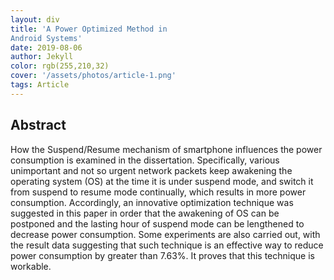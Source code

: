 ```yaml
---
layout: div
title: 'A Power Optimized Method in 
Android Systems'
date: 2019-08-06
author: Jekyll
color: rgb(255,210,32)
cover: '/assets/photos/article-1.png'
tags: Article
---
```


## Abstract

How the Suspend/Resume mechanism of smartphone influences the power consumption is examined in the dissertation. Specifically, various unimportant and not so urgent network packets keep awakening the operating system (OS) at the time it is under suspend mode, and switch it from suspend to resume mode
continually, which results in more power consumption. Accordingly, an innovative optimization technique was suggested in this paper in order that the awakening of OS can be postponed and the lasting hour of suspend mode can be lengthened to decrease power consumption. Some experiments are also carried out, with
the result data suggesting that such technique is an effective way to reduce power consumption by greater than 7.63%. It proves that this technique is workable.
 

 